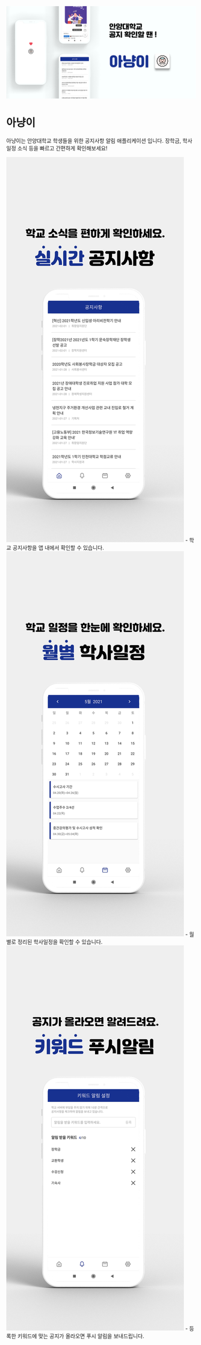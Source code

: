 <img src="https://github.com/juhwankim-dev/pushNotificationApp/blob/main/images/graphic_image.png" width="700">

# 아냥이
아냥이는 안양대학교 학생들을 위한 공지사항 알림 애플리케이션 입니다.
장학금, 학사일정 소식 등을 빠르고 간편하게 확인해보세요!

<img src="https://github.com/juhwankim-dev/pushNotificationApp/blob/main/images/screenshot_1.png">
- 학교 공지사항을 앱 내에서 확인할 수 있습니다.

<img src="https://github.com/juhwankim-dev/pushNotificationApp/blob/main/images/screenshot_2.png">
- 월별로 정리된 학사일정을 확인할 수 있습니다.

<img src="https://github.com/juhwankim-dev/pushNotificationApp/blob/main/images/screenshot_3.png">
- 등록한 키워드에 맞는 공지가 올라오면 푸시 알림을 보내드립니다.
